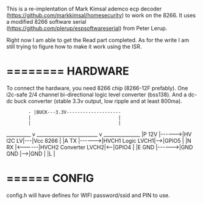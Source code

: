 This is a re-implentation of Mark Kimsal ademco ecp decoder (https://github.com/markkimsal/homesecurity) to work on the 8266. It uses a modified 8266 software serial (https://github.com/plerup/espsoftwareserial) from Peter Lerup. 

Right now I am able to get the Read part completed. As for the write I am still trying to figure how to make it work using the ISR.

========
HARDWARE
========
To connect the hardware, you need 8266 chip (8266-12F prefably). One i2c-safe 2/4 channel bi-directional logic level converter (bss138). And a dc-dc buck converter (stable 3.3v output, low ripple and at least 800ma). 

            - |BUCK---3.3V--------------------
            |                                |
            |                                |
__________  v     _________________________  v _______________
|P    12V |------>|HV      I2C           LV|---|Vcc    8266   |
|A    TX  |------>|HVCH1   Logic      LVCH1|-->|GPIO5         |
|N    RX  |<------|HVCH2   Converter  LVCH2|<--|GPIO4         |
|E    GND |------>|GND                GND  |-->|GND           |
|L        |

======
CONFIG
======
config.h will have defines for WIFI password/ssid and PIN to use.


